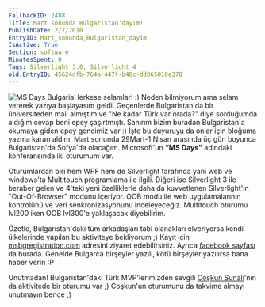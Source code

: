 ```yaml
---
FallbackID: 2488
Title: Mart sonunda Bulgaristan'dayım!
PublishDate: 2/7/2010
EntryID: Mart_sonunda_Bulgaristan_dayim
IsActive: True
Section: software
MinutesSpent: 0
Tags: Silverlight 3.0, Silverlight 4
old.EntryID: 45624dfb-764a-447f-b48c-dd065018e378
---
```

![MS Days
Bulgaria](http://cdn.daron.yondem.com/assets/2488/05022010_1.jpg)Herkese
selamlar! :) Neden bilmiyorum ama selam vererek yazıya başlayasım geldi.
Geçenlerde Bulgaristan'da bir üniversiteden mail almıştım ve "Ne kadar
Türk var orada?" diye sorduğumda aldığım cevap beni epey şaşırtmıştı.
Sanırım bizim buradan Bulgaristan'a okumaya giden epey gencimiz var :)
İşte bu duyuruyu da onlar için bloğuma yazma kararı aldım. Mart sonunda
29Mart-1 Nisan arasında üç gün boyunca Bulgaristan'da Sofya'da olacağım.
Microsoft'un **“MS Days”** adındaki konferansında iki oturumum var.

Oturumlardan biri hem WPF hem de Silverlight tarafında yani web ve
windows'ta Multitouch programlama ile ilgili. Diğeri ise Silverlight 3
ile beraber gelen ve 4'teki yeni özelliklerle daha da kuvvetlenen
Silverlight'ın "Out-Of-Browser" modunu içeriyor. OOB modu ile web
uygulamalarının kontrolünü ve veri senkronizasyonunu inceleyeceğiz.
Multitouch oturumu lvl200 iken OOB lvl300'e yaklaşacak diyebilirim.

Özetle, Bulgaristan'daki tüm arkadaşları tabi olanakları elveriyorsa
kendi ülkelerinde yapılan bu aktiviteye bekliyorum ;) Kayıt için
[msbgregistration.com](http://www.msbgregistration.com/) adresini
ziyaret edebilirsiniz. Ayrıca [facebook
sayfası](http://www.facebook.com/pages/Dni-na-Majkrosoft-MS-Days/192671176695)
da burada. Genelde Bulgarca birşeyler yazılı, kötü birşeyler yazılırsa
bana haber verin :P

Unutmadan! Bulgaristan'daki Türk MVP'lerimizden sevgili [Coşkun
Sunalı](http://sunali.com/)'nın da aktivitede bir oturumu var ;)
Coşkun'un oturumunu da takvime almayı unutmayın bence ;)


